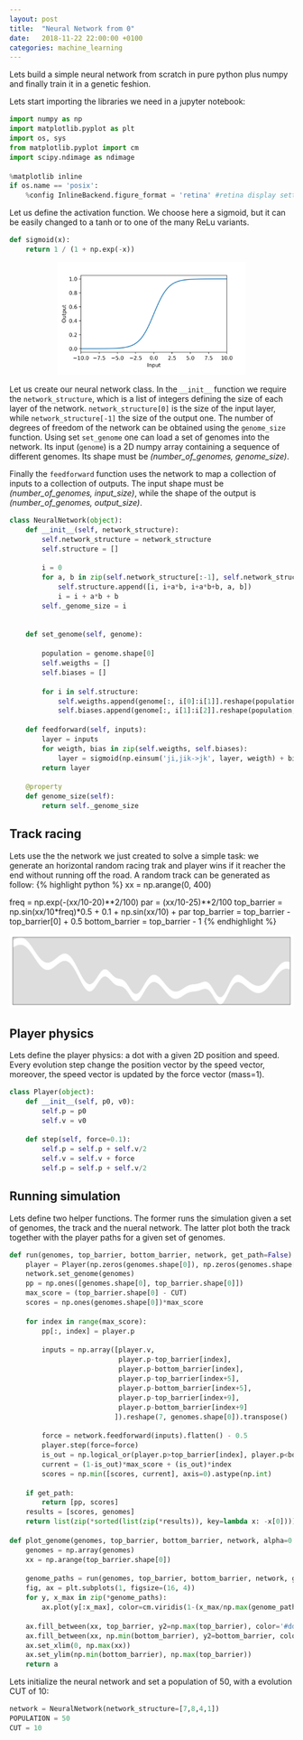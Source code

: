 ```yaml
---
layout: post
title:  "Neural Network from 0"
date:   2018-11-22 22:00:00 +0100
categories: machine_learning
---
```


Lets build a simple neural network from scratch in pure python plus numpy and finally train it in a genetic feshion.

Lets start importing the libraries we need in a jupyter notebook:

```python
import numpy as np
import matplotlib.pyplot as plt
import os, sys
from matplotlib.pyplot import cm 
import scipy.ndimage as ndimage

%matplotlib inline
if os.name == 'posix':
    %config InlineBackend.figure_format = 'retina' #retina display settings
```



Let us define the activation function. We choose here a sigmoid, but it can be easily changed to a tanh or to one of the many ReLu variants. 

```python
def sigmoid(x):
    return 1 / (1 + np.exp(-x))
```

<p style="text-align:center;"><img src="/asset/images/nn_from_0/sigmoid.svg" alt="sigmoid" height="200"></p>

Let us create our neural network class. In the `__init__` function we require the `network_structure`, which is a list of integers defining the size of each layer of the network. `network_structure[0]` is the size of the input layer, while `network_structure[-1]` the size of the output one. The number of degrees of freedom of the network can be obtained using the `genome_size` function. Using set `set_genome` one can load a set of genomes into the network. Its input (`genome`) is a 2D numpy array containing a sequence of different genomes. Its shape must be *(number_of_genomes, genome_size)*. 

Finally the `feedforward` function uses the network to map a collection of inputs to a collection of outputs. The input shape must be *(number_of_genomes, input_size)*, while the shape of the output is *(number_of_genomes, output_size)*.

```python
class NeuralNetwork(object):
    def __init__(self, network_structure):
        self.network_structure = network_structure
        self.structure = []

        i = 0
        for a, b in zip(self.network_structure[:-1], self.network_structure[1:]):
            self.structure.append([i, i+a*b, i+a*b+b, a, b])
            i = i + a*b + b
        self._genome_size = i
    
    
    def set_genome(self, genome):
        
        population = genome.shape[0]
        self.weigths = []
        self.biases = []
        
        for i in self.structure:
            self.weigths.append(genome[:, i[0]:i[1]].reshape(population, i[3], i[4]))
            self.biases.append(genome[:, i[1]:i[2]].reshape(population, i[4]))

    def feedforward(self, inputs):
        layer = inputs
        for weigth, bias in zip(self.weigths, self.biases):
            layer = sigmoid(np.einsum('ji,jik->jk', layer, weigth) + bias)
        return layer
    
    @property
    def genome_size(self):
        return self._genome_size
```




## Track racing

Lets use the the network we just created to solve a simple task: we generate an horizontal random racing trak and player wins if it reacher the end without running off the road. A random track can be generated as follow:
{% highlight python %}
xx = np.arange(0, 400)

freq = np.exp(-(xx/10-20)**2/100)
par = (xx/10-25)**2/100
top_barrier = np.sin(xx/10*freq)*0.5 + 0.1 + np.sin(xx/10) + par
top_barrier = top_barrier - top_barrier[0] + 0.5
bottom_barrier = top_barrier - 1
{% endhighlight %}
<p style="text-align:center;"><img src="/asset/images/nn_from_0/simple_track.svg" alt="sigmoid" width="800"></p>

## Player physics
Lets define the player physics: a dot with a given 2D position and speed. Every evolution step change the position vector by the speed vector, moreover, the speed vector is updated by the force vector (mass=1).

```python
class Player(object):
    def __init__(self, p0, v0):
        self.p = p0
        self.v = v0
        
    def step(self, force=0.1):
        self.p = self.p + self.v/2
        self.v = self.v + force
        self.p = self.p + self.v/2
```


## Running simulation

Lets define two helper functions. The former runs the simulation given a set of genomes, the track and the nueral network. The latter plot both the track together with the player paths for a given set of genomes.

```python
def run(genomes, top_barrier, bottom_barrier, network, get_path=False):
    player = Player(np.zeros(genomes.shape[0]), np.zeros(genomes.shape[0]))
    network.set_genome(genomes)
    pp = np.ones([genomes.shape[0], top_barrier.shape[0]])
    max_score = (top_barrier.shape[0] - CUT)
    scores = np.ones(genomes.shape[0])*max_score
    
    for index in range(max_score):
        pp[:, index] = player.p

        inputs = np.array([player.v,
                           player.p-top_barrier[index],
                           player.p-bottom_barrier[index],
                           player.p-top_barrier[index+5],
                           player.p-bottom_barrier[index+5],
                           player.p-top_barrier[index+9],
                           player.p-bottom_barrier[index+9]
                          ]).reshape(7, genomes.shape[0]).transpose()
        
        force = network.feedforward(inputs).flatten() - 0.5
        player.step(force=force)
        is_out = np.logical_or(player.p>top_barrier[index], player.p<bottom_barrier[index])
        current = (1-is_out)*max_score + (is_out)*index
        scores = np.min([scores, current], axis=0).astype(np.int)
        
    if get_path:
        return [pp, scores]
    results = [scores, genomes]
    return list(zip(*sorted(list(zip(*results)), key=lambda x: -x[0])))

def plot_genome(genomes, top_barrier, bottom_barrier, network, alpha=0.5):
    genomes = np.array(genomes)
    xx = np.arange(top_barrier.shape[0])
    
    genome_paths = run(genomes, top_barrier, bottom_barrier, network, get_path=True)
    fig, ax = plt.subplots(1, figsize=(16, 4))
    for y, x_max in zip(*genome_paths):
        ax.plot(y[:x_max], color=cm.viridis(1-(x_max/np.max(genome_paths[1])*0.9 + 0.05)), alpha=alpha)
        
    ax.fill_between(xx, top_barrier, y2=np.max(top_barrier), color='#dddddd')
    ax.fill_between(xx, np.min(bottom_barrier), y2=bottom_barrier, color='#dddddd')
    ax.set_xlim(0, np.max(xx))
    ax.set_ylim(np.min(bottom_barrier), np.max(top_barrier))
    return a
```


Lets initialize the neural network and set a population of 50, with a evolution CUT of 10:

```python
network = NeuralNetwork(network_structure=[7,8,4,1])
POPULATION = 50
CUT = 10
```


